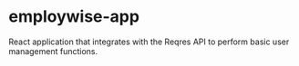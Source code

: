 # employwise-app
React application that integrates with the Reqres API to perform basic user management functions.
